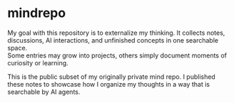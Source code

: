 # mindrepo

My goal with this repository is to externalize my thinking. It collects notes, discussions, AI 
interactions, and unfinished concepts in one searchable space.  
Some entries may grow into projects, others simply document moments of curiosity or learning.

This is the public subset of my originally private mind repo. I published these notes to showcase how I organize my thoughts in a way that is searchable by AI agents.